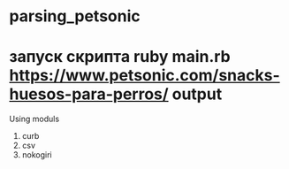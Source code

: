 # parsing_petsonic
# запуск скрипта ruby main.rb https://www.petsonic.com/snacks-huesos-para-perros/ output


Using moduls
1. curb
2. csv 
3. nokogiri 
